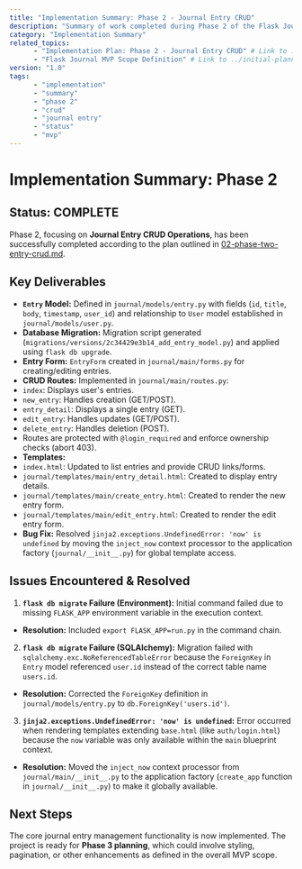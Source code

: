 ```yaml
---
title: "Implementation Summary: Phase 2 - Journal Entry CRUD"
description: "Summary of work completed during Phase 2 of the Flask Journal MVP implementation, focusing on the Entry model and CRUD operations."
category: "Implementation Summary"
related_topics:
      - "Implementation Plan: Phase 2 - Journal Entry CRUD" # Link to ./02-phase-two-entry-crud.md
      - "Flask Journal MVP Scope Definition" # Link to ../initial-planning/mvp-high-level-implementation-guide.md
version: "1.0"
tags:
      - "implementation"
      - "summary"
      - "phase 2"
      - "crud"
      - "journal entry"
      - "status"
      - "mvp"
---
```


# Implementation Summary: Phase 2

## Status: COMPLETE

Phase 2, focusing on **Journal Entry CRUD Operations**, has been successfully completed according to the plan outlined in [02-phase-two-entry-crud.md](./02-phase-two-entry-crud.md).

## Key Deliverables

-   **`Entry` Model:** Defined in `journal/models/entry.py` with fields (`id`, `title`, `body`, `timestamp`, `user_id`) and relationship to `User` model established in `journal/models/user.py`.
-   **Database Migration:** Migration script generated (`migrations/versions/2c34429e3b14_add_entry_model.py`) and applied using `flask db upgrade`.
-   **Entry Form:** `EntryForm` created in `journal/main/forms.py` for creating/editing entries.
-   **CRUD Routes:** Implemented in `journal/main/routes.py`:
-   `index`: Displays user's entries.
-   `new_entry`: Handles creation (GET/POST).
-   `entry_detail`: Displays a single entry (GET).
-   `edit_entry`: Handles updates (GET/POST).
-   `delete_entry`: Handles deletion (POST).
-   Routes are protected with `@login_required` and enforce ownership checks (abort 403).
-   **Templates:**
-   `index.html`: Updated to list entries and provide CRUD links/forms.
-   `journal/templates/main/entry_detail.html`: Created to display entry details.
-   `journal/templates/main/create_entry.html`: Created to render the new entry form.
-   `journal/templates/main/edit_entry.html`: Created to render the edit entry form.
-   **Bug Fix:** Resolved `jinja2.exceptions.UndefinedError: 'now' is undefined` by moving the `inject_now` context processor to the application factory (`journal/__init__.py`) for global template access.

## Issues Encountered & Resolved

1.  **`flask db migrate` Failure (Environment):** Initial command failed due to missing `FLASK_APP` environment variable in the execution context.
-   **Resolution:** Included `export FLASK_APP=run.py` in the command chain.
2.  **`flask db migrate` Failure (SQLAlchemy):** Migration failed with `sqlalchemy.exc.NoReferencedTableError` because the `ForeignKey` in `Entry` model referenced `user.id` instead of the correct table name `users.id`.
-   **Resolution:** Corrected the `ForeignKey` definition in `journal/models/entry.py` to `db.ForeignKey('users.id')`.
3.  **`jinja2.exceptions.UndefinedError: 'now' is undefined`:** Error occurred when rendering templates extending `base.html` (like `auth/login.html`) because the `now` variable was only available within the `main` blueprint context.
-   **Resolution:** Moved the `inject_now` context processor from `journal/main/__init__.py` to the application factory (`create_app` function in `journal/__init__.py`) to make it globally available.

## Next Steps

The core journal entry management functionality is now implemented. The project is ready for **Phase 3 planning**, which could involve styling, pagination, or other enhancements as defined in the overall MVP scope.